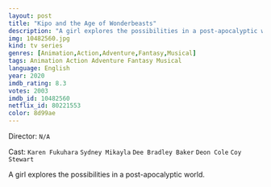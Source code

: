 ```yaml
---
layout: post
title: "Kipo and the Age of Wonderbeasts"
description: "A girl explores the possibilities in a post-apocalyptic world..."
img: 10482560.jpg
kind: tv series
genres: [Animation,Action,Adventure,Fantasy,Musical]
tags: Animation Action Adventure Fantasy Musical 
language: English
year: 2020
imdb_rating: 8.3
votes: 2003
imdb_id: 10482560
netflix_id: 80221553
color: 8d99ae
---
```

Director: `N/A`  

Cast: `Karen Fukuhara` `Sydney Mikayla` `Dee Bradley Baker` `Deon Cole` `Coy Stewart` 

A girl explores the possibilities in a post-apocalyptic world.